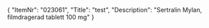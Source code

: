 {
  "ItemNr": "023061",
  "Title": "test",
  "Description": "Sertralin Mylan, filmdragerad tablett 100 mg"
}